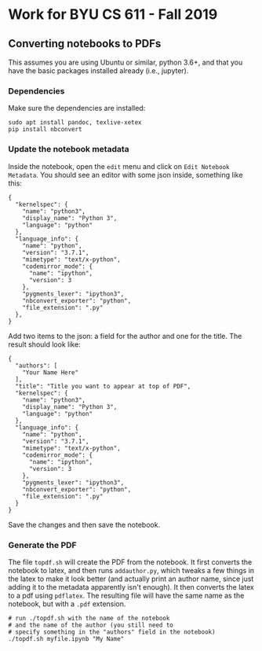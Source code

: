 # Work for BYU CS 611 - Fall 2019

## Converting notebooks to PDFs

This assumes you are using Ubuntu or similar, python 3.6+, and that you have the basic packages installed already (i.e., jupyter).

### Dependencies

Make sure the dependencies are installed:
```
sudo apt install pandoc, texlive-xetex
pip install nbconvert
```

### Update the notebook metadata

Inside the notebook, open the `edit` menu and click on `Edit Notebook Metadata`. You should see an editor with some json inside, something like this:
```
{
  "kernelspec": {
    "name": "python3",
    "display_name": "Python 3",
    "language": "python"
  },
  "language_info": {
    "name": "python",
    "version": "3.7.1",
    "mimetype": "text/x-python",
    "codemirror_mode": {
      "name": "ipython",
      "version": 3
    },
    "pygments_lexer": "ipython3",
    "nbconvert_exporter": "python",
    "file_extension": ".py"
  },
}
```
Add two items to the json: a field for the author and one for the title. The result should look like:
```
{
  "authors": [
    "Your Name Here"
  ],
  "title": "Title you want to appear at top of PDF",
  "kernelspec": {
    "name": "python3",
    "display_name": "Python 3",
    "language": "python"
  },
  "language_info": {
    "name": "python",
    "version": "3.7.1",
    "mimetype": "text/x-python",
    "codemirror_mode": {
      "name": "ipython",
      "version": 3
    },
    "pygments_lexer": "ipython3",
    "nbconvert_exporter": "python",
    "file_extension": ".py"
  }
}
```
Save the changes and then save the notebook.

### Generate the PDF

The file `topdf.sh` will create the PDF from the notebook. It first converts the notebook to latex, and then runs `addauthor.py`, which tweaks a few things in the latex to make it look better (and actually print an author name, since just adding it to the metadata apparently isn't enough). It then converts the latex to a pdf using `pdflatex`. The resulting file will have the same name as the notebook, but with a `.pdf` extension.
```
# run ./topdf.sh with the name of the notebook
# and the name of the author (you still need to
# specify something in the "authors" field in the notebook)
./topdf.sh myfile.ipynb "My Name"
```
